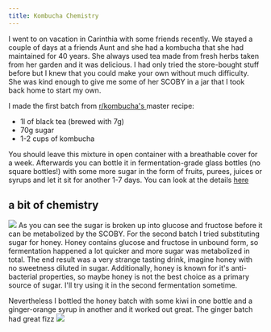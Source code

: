 ```yaml
---
title: Kombucha Chemistry
---
```


I went to on vacation in Carinthia with some friends recently. We stayed a 
couple of days at a friends Aunt and she had a kombucha that she had maintained
for 40 years. She always used tea made from fresh herbs taken from her garden
and it was delicious. I had only tried the store-bought stuff before but I knew
that you could make your own without much difficulty. She was kind enough to 
give me some of her SCOBY in a jar that I took back home to start my own.  

I made the first batch from [ r/kombucha\'s ](https://reddit.com/r/kombucha/wiki) 
master recipe:  
- 1l of black tea (brewed with 7g)  
- 70g sugar  
- 1-2 cups of kombucha

You should leave this mixture in open container with a breathable cover for a 
week. Afterwards you can bottle it in fermentation-grade glass bottles (no 
square bottles!) with some more sugar in the form of fruits, purees, juices or 
syrups and let it sit for another 1-7 days.  You can look at the 
details [here](https://reddit.com/r/kombucha/wiki/how_to_start)     

## a bit of chemistry
![](/images/kombucha-diagram.png)
As you can see the sugar is broken up into glucose and fructose before it can
be metabolized by the SCOBY.  For the second batch I tried substituting sugar 
for honey. Honey contains glucose and fructose in unbound form, so fermentation 
happened a lot quicker and more sugar was metabolized in total. The end result 
was a very strange tasting drink, imagine honey with no sweetness diluted in 
sugar. Additionally, honey is known for it\'s anti-bacterial properties, so 
maybe honey is not the best choice as a primary source of sugar. I\'ll try 
using it in the second fermentation sometime.

Nevertheless I bottled the honey batch with some kiwi in one bottle and a 
ginger-orange syrup in another and it worked out great.  The ginger batch had 
great fizz
![](/images/kombucha-bottles.jpg)
